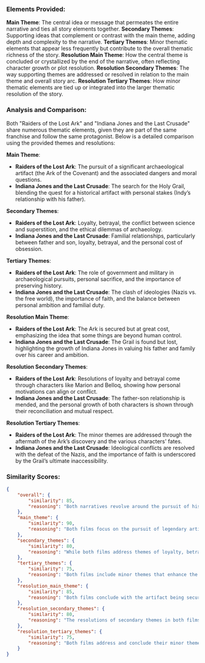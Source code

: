 ### Elements Provided:

**Main Theme**: The central idea or message that permeates the entire narrative and ties all story elements together.
**Secondary Themes**: Supporting ideas that complement or contrast with the main theme, adding depth and complexity to the narrative.
**Tertiary Themes**: Minor thematic elements that appear less frequently but contribute to the overall thematic richness of the story.
**Resolution Main Theme**: How the central theme is concluded or crystallized by the end of the narrative, often reflecting character growth or plot resolution.
**Resolution Secondary Themes**: The way supporting themes are addressed or resolved in relation to the main theme and overall story arc.
**Resolution Tertiary Themes**: How minor thematic elements are tied up or integrated into the larger thematic resolution of the story.

### Analysis and Comparison:

Both "Raiders of the Lost Ark" and "Indiana Jones and the Last Crusade" share numerous thematic elements, given they are part of the same franchise and follow the same protagonist. Below is a detailed comparison using the provided themes and resolutions:

**Main Theme**: 
- **Raiders of the Lost Ark**: The pursuit of a significant archaeological artifact (the Ark of the Covenant) and the associated dangers and moral questions.
- **Indiana Jones and the Last Crusade**: The search for the Holy Grail, blending the quest for a historical artifact with personal stakes (Indy’s relationship with his father).

**Secondary Themes**: 
- **Raiders of the Lost Ark**: Loyalty, betrayal, the conflict between science and superstition, and the ethical dilemmas of archaeology.
- **Indiana Jones and the Last Crusade**: Familial relationships, particularly between father and son, loyalty, betrayal, and the personal cost of obsession.

**Tertiary Themes**: 
- **Raiders of the Lost Ark**: The role of government and military in archaeological pursuits, personal sacrifice, and the importance of preserving history.
- **Indiana Jones and the Last Crusade**: The clash of ideologies (Nazis vs. the free world), the importance of faith, and the balance between personal ambition and familial duty.

**Resolution Main Theme**: 
- **Raiders of the Lost Ark**: The Ark is secured but at great cost, emphasizing the idea that some things are beyond human control.
- **Indiana Jones and the Last Crusade**: The Grail is found but lost, highlighting the growth of Indiana Jones in valuing his father and family over his career and ambition.

**Resolution Secondary Themes**: 
- **Raiders of the Lost Ark**: Resolutions of loyalty and betrayal come through characters like Marion and Belloq, showing how personal motivations can align or conflict.
- **Indiana Jones and the Last Crusade**: The father-son relationship is mended, and the personal growth of both characters is shown through their reconciliation and mutual respect.

**Resolution Tertiary Themes**: 
- **Raiders of the Lost Ark**: The minor themes are addressed through the aftermath of the Ark’s discovery and the various characters' fates.
- **Indiana Jones and the Last Crusade**: Ideological conflicts are resolved with the defeat of the Nazis, and the importance of faith is underscored by the Grail’s ultimate inaccessibility.

### Similarity Scores:

```json
{
    "overall": {
        "similarity": 85,
        "reasoning": "Both narratives revolve around the pursuit of historical artifacts and involve themes of loyalty, betrayal, and personal sacrifice. However, 'The Last Crusade' places a stronger emphasis on familial relationships."
    },
    "main_theme": {
        "similarity": 90,
        "reasoning": "Both films focus on the pursuit of legendary artifacts with significant historical and religious implications, driving the main plot and character actions."
    },
    "secondary_themes": {
        "similarity": 80,
        "reasoning": "While both films address themes of loyalty, betrayal, and ethical dilemmas, 'The Last Crusade' adds a deeper layer with the father-son relationship, differentiating it from 'Raiders of the Lost Ark.'"
    },
    "tertiary_themes": {
        "similarity": 75,
        "reasoning": "Both films include minor themes that enhance the narrative depth, though the specifics vary slightly, with 'The Last Crusade' focusing more on personal faith and ideological conflicts."
    },
    "resolution_main_theme": {
        "similarity": 85,
        "reasoning": "Both films conclude with the artifact being secured or lost, reflecting character growth and the overarching message about the limits of human ambition."
    },
    "resolution_secondary_themes": {
        "similarity": 80,
        "reasoning": "The resolutions of secondary themes in both films highlight personal relationships and the ethical implications of the protagonists' actions, though 'The Last Crusade' emphasizes the father-son dynamic."
    },
    "resolution_tertiary_themes": {
        "similarity": 75,
        "reasoning": "Both films address and conclude their minor themes effectively, though 'The Last Crusade' gives more focus to the ideological and faith-based aspects."
    }
}
```